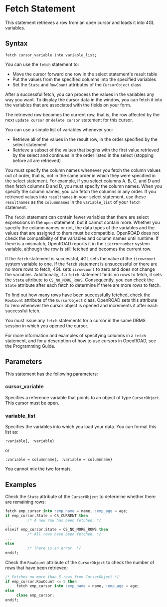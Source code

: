 # Fetch Statement

This statement retrieves a row from an open cursor and loads it into 4GL variables.

## Syntax

```
fetch cursor_variable into variable_list;
```

You can use the `fetch` statement to:
- Move the cursor forward one row in the select statement's result table
- Put the values from the specified columns into the specified variables
- Set the `State` and `RowCount` attributes of the `CursorObject` class

After a successful fetch, you can process the values in the variables any way you want. To display the cursor data in the window, you can fetch it into the variables that are associated with the fields on your form.

The retrieved row becomes the current row, that is, the row affected by the next `update cursor` or `delete cursor` statement for this cursor.

You can use a simple list of variables whenever you:
- Retrieve all of the values in the result row, in the order specified by the select statement
- Retrieve a subset of the values that begins with the first value retrieved by the select and continues in the order listed in the select (stopping before all are retrieved)

You must specify the column names whenever you fetch the column values out of order, that is, not in the same order in which they were specified in the select statement. For example, if you select columns A, B, C, and D and then fetch columns B and D, you must specify the column names. When you specify the column names, you can fetch the columns in any order. If you retrieved values into `resultnames` in your select statement, use these `resultnames` as the `columnnames` in the `variable_list` of your `fetch` statement.

The `fetch` statement can contain fewer variables than there are select expressions in the `open` statement, but it cannot contain more. Whether you specify the column names or not, the data types of the variables and the values that are assigned to them must be compatible. OpenROAD does not check the compatibility of the variables and column names until runtime. If there is a mismatch, OpenROAD reports it in the `iierrornumber` system variable, although the row is still fetched and becomes the current row.

If the `fetch` statement is successful, 4GL sets the value of the `iirowcount` system variable to one. If the `fetch` statement is unsuccessful or there are no more rows to fetch, 4GL sets `iirowcount` to zero and does not change the variables. Additionally, if a `fetch` statement finds no rows to fetch, it sets the `State` attribute to `CS_NO_MORE_ROWS`. Consequently, you can check the `State` attribute after each fetch to determine if there are more rows to fetch.

To find out how many rows have been successfully fetched, check the `RowCount` attribute of the `CursorObject` class. OpenROAD sets this attribute to zero whenever the cursor object is opened and increments it after each successful fetch.

You must issue any `fetch` statements for a cursor in the same DBMS session in which you opened the cursor.

For more information and examples of specifying columns in a `fetch` statement, and for a description of how to use cursors in OpenROAD, see the Programming Guide.

## Parameters

This statement has the following parameters:

### cursor_variable
Specifies a reference variable that points to an object of type `CursorObject`. This cursor must be open.

### variable_list
Specifies the variables into which you load your data. You can format this list as:
```
:variable{, :variable}
```
or
```
:variable = columnname{, :variable = columnname}
```
You cannot mix the two formats.

## Examples

Check the `State` attribute of the `CursorObject` to determine whether there are remaining rows:
```sql
fetch emp_cursor into :emp_name = name, :emp_age = age;
if emp_cursor.State = CS_CURRENT then
          /* A new row has been fetched. */
...
elseif emp_cursor.State = CS_NO_MORE_ROWS then
          /* All rows have been fetched. */
...
else
          /* There is an error. */
endif;
```

Check the `RowCount` attribute of the `CursorObject` to check the number of rows that have been retrieved:
```sql
/* Fetches no more than 5 rows from CursorObject */
if emp_cursor.RowCount <= 5 then
     fetch emp_cursor into :emp_name = name, :emp_age = age;
else
     close emp_cursor;
endif;
```
